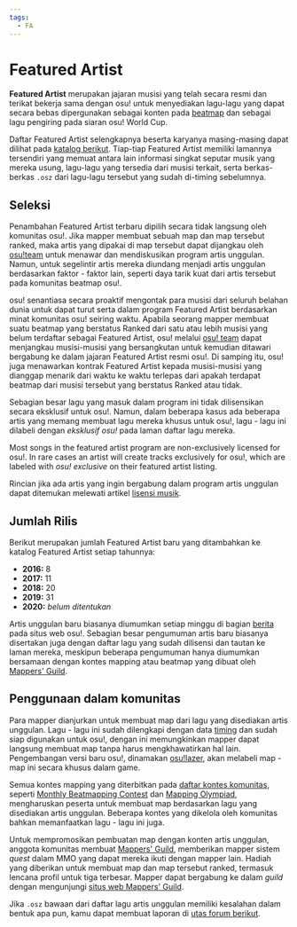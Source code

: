 ```yaml
---
tags:
  - FA
---
```


# Featured Artist

**Featured Artist** merupakan jajaran musisi yang telah secara resmi dan terikat bekerja sama dengan osu! untuk menyediakan lagu-lagu yang dapat secara bebas dipergunakan sebagai konten pada [beatmap](/wiki/Beatmaps) dan sebagai lagu pengiring pada siaran osu! World Cup. 

Daftar Featured Artist selengkapnya beserta karyanya masing-masing dapat dilihat pada [katalog berikut](https://osu.ppy.sh/beatmaps/artists). Tiap-tiap Featured Artist memiliki lamannya tersendiri yang memuat antara lain informasi singkat seputar musik yang mereka usung, lagu-lagu yang tersedia dari musisi terkait, serta berkas-berkas `.osz` dari lagu-lagu tersebut yang sudah di-timing sebelumnya.

## Seleksi

Penambahan Featured Artist terbaru dipilih secara tidak langsung oleh komunitas osu!. Jika mapper membuat sebuah map dan map tersebut ranked, maka artis yang dipakai di map tersebut dapat dijangkau oleh [osu!team](/wiki/People/The_Team) untuk menawar dan mendiskusikan program artis unggulan. Namun, untuk segelintir artis mereka diundang menjadi artis unggulan berdasarkan faktor - faktor lain, seperti daya tarik kuat dari artis tersebut pada komunitas beatmap osu!.

osu! senantiasa secara proaktif mengontak para musisi dari seluruh belahan dunia untuk dapat turut serta dalam program Featured Artist berdasarkan minat komunitas osu! seiring waktu. Apabila seorang mapper membuat suatu beatmap yang berstatus Ranked dari satu atau lebih musisi yang belum terdaftar sebagai Featured Artist, osu! melalui [osu! team](/wiki/People/The_Team) dapat menjangkau musisi-musisi yang bersangkutan untuk kemudian ditawari bergabung ke dalam jajaran Featured Artist resmi osu!. Di samping itu, osu! juga menawarkan kontrak Featured Artist kepada musisi-musisi yang dianggap menarik dari waktu ke waktu terlepas dari apakah terdapat beatmap dari musisi tersebut yang berstatus Ranked atau tidak.

Sebagian besar lagu yang masuk dalam program ini tidak dilisensikan secara eksklusif untuk osu!. Namun, dalam beberapa kasus ada beberapa artis yang memang membuat lagu mereka khusus untuk osu!, lagu - lagu ini dilabeli dengan *eksklusif osu!* pada laman daftar lagu mereka.

Most songs in the featured artist program are non-exclusively licensed for osu!. In rare cases an artist will create tracks exclusively for osu!, which are labeled with *osu! exclusive* on their featured artist listing.

Rincian jika ada artis yang ingin bergabung dalam program artis unggulan dapat ditemukan melewati artikel [lisensi musik](/wiki/Legal/Music_Licensing).

## Jumlah Rilis

Berikut merupakan jumlah Featured Artist baru yang ditambahkan ke katalog Featured Artist setiap tahunnya:

- **2016:** 8
- **2017:** 11
- **2018:** 20
- **2019:** 31
- **2020:** *belum ditentukan*

Artis unggulan baru biasanya diumumkan setiap minggu di bagian [berita](https://osu.ppy.sh/home/news) pada situs web osu!. Sebagian besar pengumuman artis baru biasanya disertakan juga dengan daftar lagu yang sudah dilisensi dan tautan ke laman mereka, meskipun beberapa pengumuman hanya diumumkan bersamaan dengan kontes mapping atau beatmap yang dibuat oleh [Mappers' Guild](/wiki/Mappers_Guild).

## Penggunaan dalam komunitas

Para mapper dianjurkan untuk membuat map dari lagu yang disediakan artis unggulan. Lagu - lagu ini sudah dilengkapi dengan data [timing](/wiki/Beatmap_Editor/Timing) dan sudah siap digunakan untuk osu!, dengan ini memungkinkan mapper dapat langsung membuat map tanpa harus mengkhawatirkan hal lain. Pengembangan versi baru osu!, dinamakan [osu!lazer](https://github.com/ppy/osu/releases), akan melabeli map - map ini secara khusus dalam game.

Semua kontes mapping yang diterbitkan pada [daftar kontes komunitas](https://osu.ppy.sh/community/contests), seperti [Monthly Beatmapping Contest](/wiki/Contests/Monthly_Beatmapping_Contest) dan [Mapping Olympiad](/wiki/Contests#osu!-mapping-olympiad), mengharuskan peserta untuk membuat map berdasarkan lagu yang disediakan artis unggulan. Beberapa kontes yang dikelola oleh komunitas bahkan memanfaatkan lagu - lagu ini juga.

Untuk mempromosikan pembuatan map dengan konten artis unggulan, anggota komunitas membuat [Mappers' Guild](/wiki/Mappers_Guild), memberikan mapper sistem *quest* dalam MMO yang dapat mereka ikuti dengan mapper lain. Hadiah yang diberikan untuk membuat map dan map tersebut ranked, termasuk lencana profil untuk tiga terbesar. Mapper dapat bergabung ke dalam *guild* dengan mengunjungi [situs web Mappers' Guild](https://mappersguild.com/).

Jika `.osz` bawaan dari daftar lagu artis unggulan memiliki kesalahan dalam bentuk apa pun, kamu dapat membuat laporan di [utas forum berikut](https://osu.ppy.sh/community/forums/topics/783985).
